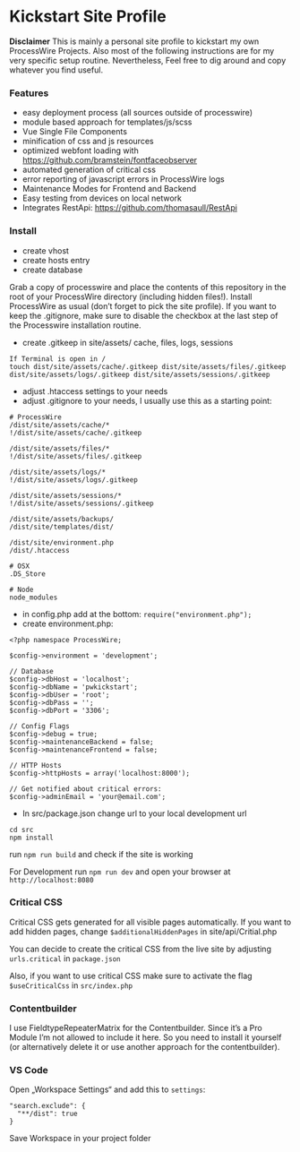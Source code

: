 # Kickstart Site Profile

**Disclaimer**
This is mainly a personal site profile to kickstart my own ProcessWire Projects. Also most of the following instructions are for my very specific setup routine. Nevertheless, Feel free to dig around and copy whatever you find useful.

### Features
- easy deployment process (all sources outside of processwire)
- module based approach for templates/js/scss
- Vue Single File Components
- minification of css and js resources
- optimized webfont loading with https://github.com/bramstein/fontfaceobserver
- automated generation of critical css
- error reporting of javascript errors in ProcessWire logs
- Maintenance Modes for Frontend and Backend
- Easy testing from devices on local network
- Integrates RestApi: https://github.com/thomasaull/RestApi

### Install

- create vhost
- create hosts entry
- create database

Grab a copy of processwire and place the contents of this repository in the root of your ProcessWire directory (including hidden files!). Install ProcessWire as usual (don’t forget to pick the site profile). If you want to keep the .gitignore, make sure to disable the checkbox at the last step of the Processwire installation routine.

- create .gitkeep in site/assets/ cache, files, logs, sessions
```
If Terminal is open in /
touch dist/site/assets/cache/.gitkeep dist/site/assets/files/.gitkeep dist/site/assets/logs/.gitkeep dist/site/assets/sessions/.gitkeep
```
- adjust .htaccess settings to your needs
- adjust .gitignore to your needs, I usually use this as a starting point:
```
# ProcessWire
/dist/site/assets/cache/*
!/dist/site/assets/cache/.gitkeep

/dist/site/assets/files/*
!/dist/site/assets/files/.gitkeep

/dist/site/assets/logs/*
!/dist/site/assets/logs/.gitkeep

/dist/site/assets/sessions/*
!/dist/site/assets/sessions/.gitkeep

/dist/site/assets/backups/
/dist/site/templates/dist/

/dist/site/environment.php
/dist/.htaccess

# OSX
.DS_Store

# Node
node_modules
```

- in config.php add at the bottom: `require("environment.php");`
- create environment.php:

```
<?php namespace ProcessWire;

$config->environment = 'development';

// Database
$config->dbHost = 'localhost';
$config->dbName = 'pwkickstart';
$config->dbUser = 'root';
$config->dbPass = '';
$config->dbPort = '3306';

// Config Flags
$config->debug = true;
$config->maintenanceBackend = false;
$config->maintenanceFrontend = false;

// HTTP Hosts
$config->httpHosts = array('localhost:8000');

// Get notified about critical errors:
$config->adminEmail = 'your@email.com';
```

- In src/package.json change url to your local development url

```
cd src
npm install
```

run `npm run build` and check if the site is working

For Development run `npm run dev` and open your browser at `http://localhost:8080`

### Critical CSS
Critical CSS gets generated for all visible pages automatically. If you want to add hidden pages, change `$additionalHiddenPages` in site/api/Critial.php

You can decide to create the critical CSS from the live site by adjusting `urls.critical` in `package.json`

Also, if you want to use critical CSS make sure to activate the flag `$useCriticalCss` in `src/index.php`

### Contentbuilder

I use FieldtypeRepeaterMatrix for the Contentbuilder. Since it’s  a Pro Module I’m not allowed to include it here. So you need to install it yourself (or alternatively delete it or use another approach for the contentbuilder).

### VS Code
Open „Workspace Settings“ and add this to `settings`:
```
"search.exclude": {
  "**/dist": true
}
```

Save Workspace in your project folder
